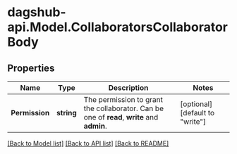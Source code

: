 # dagshub-api.Model.CollaboratorsCollaboratorBody
## Properties

Name | Type | Description | Notes
------------ | ------------- | ------------- | -------------
**Permission** | **string** | The permission to grant the collaborator. Can be one of **read**, **write** and **admin**. | [optional] [default to "write"]

[[Back to Model list]](../README.md#documentation-for-models) [[Back to API list]](../README.md#documentation-for-api-endpoints) [[Back to README]](../README.md)

